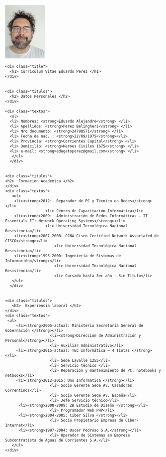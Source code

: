 <html lang="es">
<head>
    <meta charset="UTF-8">
    <meta http-equiv="X-UA-Compatible" content="IE=edge">
    <meta name="viewport" content="width=device-width, initial-scale=1.0">
    <title>Curriculum vitae de Eduardo Perez</title>
    <link rel="stylesheet" type="text/css" href="styles.css">
</head>

<div class="imagen">
      <img src="edu2.jpg"
    alt="Eduardo Perez" />
    </div>   

<body>
<div class="body">

    <div class="title">
      <h1> Curriculum Vitae Eduardo Perez </h1>
    </div>   
    
    
    <div class="titulos">
      <h2> Datos Personales </h2>
    </div>
    
    <div class="textos">
      <ul>
      <li> Nombres: <strong>Eduardo Alejandro</strong> </li>
      <li> Apellidos: <strong>Perez Belingheri</strong> </li>
      <li> Nro documento: <strong>24798571</strong> </li>
      <li> Fecha de nac. : <strong>22/09/1975</strong></li>
      <li> Provincia: <strong>Corrientes Capital</strong> </li>
      <li> Domicilio: <strong>Heroes Civiles 1675</strong> </li>
      <li> e-mail: <strong>edugatoperez@gmail.com</strong> </li> 
       </ul>
      </div>   
 

    <div class="titulos">
    <h2>  Formacion Academica </h2>
    </div> 
    <div class="textos">
       <ul>
        <li><strong>2012:  Reparador de PC y Técnico en Redes</strong></li>
                      <li> Centro de Capacitación Informática</li>
        <li><strong>2009:  Administración de Redes Informáticas – IT Essentials II: Network Operating Systems</strong></li>
                      <li> Universidad Tecnológica Nacional Resistencia</li>
        <li><strong>2007-2008: CCNA Cisco Certified Network Associated de CISCO</strong></li>
                          <li> Universidad Tecnológica Nacional Resistencia</li>
        <li><strong>1995-2000: Ingeniería de Sistemas de Información</strong></li>
                          <li> Universidad Tecnológica Nacional Resistencia</li>
                          <li> Cursado hasta 3er año - Sin Titulo</li>
       </ul>
      </div>


    <div class="titulos">
       <h2>  Experiencia laboral </h2>
    </div> 
    <div class="textos">
     <ul>
         <li><strong>2005-actual: Ministerio Secretaría General de Gobernación </strong></li>
                        <li><strong>Dirección de Administración y Personal</strong></li>
                        <li> Auxiliar Administrativo</li>
         <li><strong>2015-actual: TEC Informática – 4 Tintas </strong></li>
                        <li> Sede Lavalle 1255</li>
                        <li> Servicio técnico </li>
                        <li> Reparación y mantenimiento de PC, notebooks y netbooks</li>
         <li><strong>2012-2015: Uno Informatica </strong></li>
                        <li> Socio Gerente Sede Av. Cazadores Correntinos</li>
                        <li> Socio Gerente Sede Av. España</li>
                        <li> Jefe Servicio técnico</li>
          <li><strong>2008-2009: 2B Estudio de Diseño </strong></li>
                        <li> Programador Web PHP</li>
          <li><strong>2004-2005: Ciber Silva </strong></li>
                        <li> Socio Propietario Empresa de Ciber-Internet</li>
          <li><strong>1997-2004: Oscar Pedroso S.A.</strong></li>
                        <li> Operador de Sistemas en Empresa Subcontratista de Aguas de Corrientes S.A.</li>
       </ul>
    </div>
  

